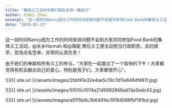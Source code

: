 ```yaml
---
title: "集体义工活动中我们相互支持一路前行"
author: XiBei Zhao
excerpt: "这一段时间Nancy因为工作的时间安排问题不会每次参加Food Bank的集体义工活动，@水乡Hannah 和@薇妮 两位义工便主动担当了现场点名签单的任务。由于她们的奉献和所有义工的参与，大家在一起度过了一个愉快的下午！大家都觉得有机会献出自己的爱心，特别是孩子们，大家都很开心。"
date: "2019-03-23"
---
```


这一段时间Nancy因为工作的时间安排问题不会和大家共同参加Food Bank的集体义工活动，@水乡Hannah 和@薇妮 两位义工便主动担当行政职责，去的很早，现场点名签单，非常的认真负责！

由于她们的奉献和所有义工的参与，“大家在一起度过了一个愉快的下午！大家都觉得有机会献出自己的爱心，特别是孩子们，大家都很开心”。

![]({{ site.url }}/assets/images/2bbf41e32e4ae5c19c7d11e846df4811.jpg)

![]({{ site.url }}/assets/images/5f010c1074a21d5982869ad7da3edc43.jpg)

![]({{ site.url }}/assets/images/a9115b8c3b6491ec19164088fbf161bd.jpg)

